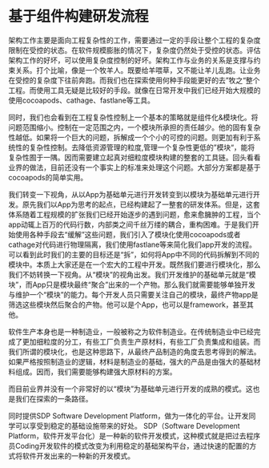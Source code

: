 # 基于组件构建研发流程

架构工作主要是面向工程复杂性的工作，需要通过一定的手段让整个工程的复杂度限制在受控的状态。在软件规模膨胀的情况下，复杂度仍然处于受控的状态。评估架构工作的好坏，可以使用复杂度控制的好坏。架构工作与业务的关系是支撑与约束关系。打个比喻，像是一个牧羊人。既要给羊喂草，又不能让羊儿乱跑。让业务在受控的复杂度下往前奔跑。而我们也在探索使用何种手段能更好的去”牧之“整个工程。而使用工具无疑是比较好的手段。就像在日常开发中我们已经开始大规模的使用cocoapods、cathage、fastlane等工具。

同时，我们也会看到在工程复杂性控制上一个基本的策略就是组件化&模块化。将问题范围缩小。控制在一定范围之内，一个模块所承担的责任越少。他的固有复杂性越低。如果将一个巨大的问题，拆解成一个个小的可控的问题。则更加有利于系统性的复杂性控制。去降低资源管理的粒度,管理一个复杂性更低的”模块“，能将复杂性囿于一隅。因而需要建立起真对细粒度模块构建的整套的工具链。回头看看业界的做法，目前还没有一个事实上的标准来处理这个问题。大部分方案都是基于cocoapods的简单实用。

我们转变一下视角，从以App为基础单元进行开发转变到以模块为基础单元进行开发。原先我们以App为思考的起点，已经构建起了一整套的研发体系。但是，这套体系随着工程规模的扩张我们已经开始逐步的遇到问题，愈来愈臃肿的工程，当个app动辄上百万的代码行数，内部类之间千丝万缕的耦合，重构困难。于是我们开始使用各种手段去“缓解”这些问题，我们引入了模块化使用cocoapods或者cathage对代码进行物理隔离，我们使用fastlane等来简化我们app开发的流程。可以看到此时我们的主要的目标还是“拆”，如何将App中不同的代码拆解到不同的模块中。本质上大家还是在一个宏大的工程中开发。既然我们要进行模块化，那么我们不妨转换一下视角。从“模块”的视角出发。我们开发维护的基础单元就是“模块”，而App只是模块最终“聚合”出来的一个产物。那么我们就需要能够单独开发与维护一个“模块”的能力。每个开发人员只需要关注自己的模块，最终产物app是筛选这些模块然后聚合的产物。他可以是个App，也可以是framework，甚至其他。

软件生产本身也是一种制造业，一般被称之为软件制造业。在传统制造业中已经完成了更加细粒度的分工，有些工厂负责生产原材料，有些工厂负责集成和组装。而我们所谓的模块化，也是这种思路下，从最终产品制造的角度去思考得到的解法。如果严格按照制造业的逻辑，材料是制造业的基础，强大的产品是由强大的基础材料组成。因而，我们需要能够构建强大原材料的方案。

而目前业界并没有一个非常好的以“模块”为基础单元进行开发的成熟的模式。这也是我们在探索的一条路径。

同时提供SDP Software Development Platform，做为一体化的平台。让开发同学可以享受到稳定的基础设施带来的好处。
SDP（Software Development Platform，软件开发平台化）是一种新的软件开发模式，这种模式就是把过去程序员Coding开发软件的模式改变为利用稳定的基础架构平台，通过快速的配置的方式将软件开发出来的一种新的开发模式。
